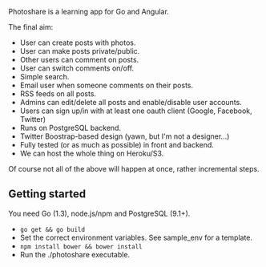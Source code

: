 Photoshare is a learning app for Go and Angular.

The final aim:

- User can create posts with photos.
- User can make posts private/public.
- Other users can comment on posts.
- User can switch comments on/off.
- Simple search.
- Email user when someone comments on their posts.
- RSS feeds on all posts.
- Admins can edit/delete all posts and enable/disable user accounts.
- Users can sign up/in with at least one oauth client (Google, Facebook, Twitter)
- Runs on PostgreSQL backend.
- Twitter Boostrap-based design (yawn, but I'm not a designer...)
- Fully tested (or as much as possible) in front and backend.
- We can host the whole thing on Heroku/S3.

Of course not all of the above will happen at once, rather incremental steps.

Getting started
---------------

You need Go (1.3), node.js/npm and PostgreSQL (9.1+).

- `go get && go build`
- Set the correct environment variables. See sample_env for a template.
- `npm install bower && bower install`
- Run the ./photoshare executable.

